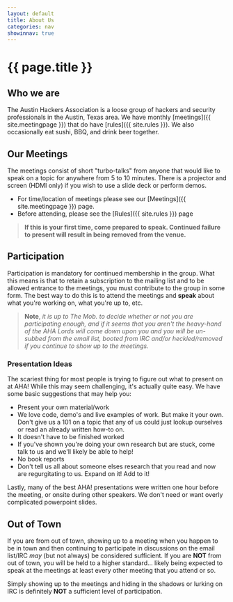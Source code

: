 ```yaml
---
layout: default
title: About Us
categories: nav
showinnav: true
---
```


# {{ page.title }}

## Who we are
The Austin Hackers Association is a loose group of hackers and
security professionals in the Austin, Texas area. We have monthly [meetings]({{ site.meetingpage }}) that do have [rules]({{ site.rules }}). We also occasionally eat sushi, BBQ, and drink beer together.

## Our Meetings
The meetings consist of short "turbo-talks" from anyone that would like
to speak on a topic for anywhere from 5 to 10 minutes. There is a projector
and screen (HDMI only) if you wish to use a slide deck or perform demos. 

* For time/location of meetings please see our [Meetings]({{ site.meetingpage }})
page.
* Before attending, please see the [Rules]({{ site.rules }}) page

> **If this is your first time, come prepared to speak. Continued failure to present
will result in being removed from the venue.**

## Participation
Participation is mandatory for continued membership in the group. What
this means is that to retain a subscription to the mailing list and
to be allowed entrance to the meetings, you must contribute to the group
in some form. The best way to do this is to attend the meetings and **speak**
about what you're working on, what you're up to, etc.

> **Note**, *it is up to The Mob. to decide whether or not you are
participating enough, and if it seems that you aren't the heavy-hand of
the AHA Lords will come down upon you and you will be un-subbed from the
email list, booted from IRC and/or heckled/removed if you continue to
show up to the meetings.*

### Presentation Ideas
The scariest thing for most people is trying to figure out what to
present on at AHA! While this may seem challenging, it's actually quite
easy. We have some basic suggestions that may help you:

* Present your own material/work
* We love code, demo's and live examples of work. But make it your own.
   Don't give us a 101 on a topic that any of us could just lookup
ourselves or read an already written how-to on.
* It doesn't have to be finished worked
* If you've shown you're doing your own research but are stuck, come
   talk to us and we'll likely be able to help!
* No book reports
* Don't tell us all about someone elses research that you read and now
   are regurgitating to us. Expand on it! Add to it!

Lastly, many of the best AHA! presentations were written one hour before
the meeting, or onsite during other speakers. We don't need or want overly
complicated powerpoint slides. 

## Out of Town
If you are from out of town, showing up to a meeting when you happen
to be in town and then continuing to participate in discussions on the
email list/IRC *may* (but not always) be considered sufficient. If you are
**NOT** from out of town, you will be held to a higher standard... likely being
expected to speak at the meetings at least every other meeting that you attend
or so.

Simply showing up to the meetings and hiding in the shadows or lurking
on IRC is definitely **NOT** a sufficient level of participation.
